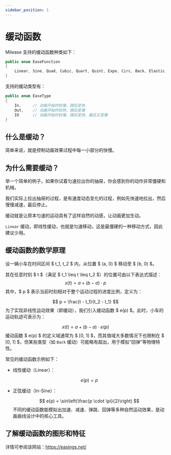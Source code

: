 ```yaml
---
sidebar_position: 1
---
```




# 缓动函数

Milease 支持的缓动函数种类如下：

```csharp title="EaseEnum.cs"
public enum EaseFunction
{
    Linear, Sine, Quad, Cubic, Quart, Quint, Expo, Circ, Back, Elastic, Bounce, Bezier
}
```

支持的缓动类型有：

```csharp title="EaseEnum.cs"
public enum EaseType
{
    In, 	// 动画开始时较慢，随后变快
    Out, 	// 动画开始时较快，随后变慢
    IO		// 动画开始时较慢，随后变快，最后又变慢
}
```

## 什么是缓动？

简单来说，就是控制动画效果过程中每一小部分的快慢。  

## 为什么需要缓动？  

举一个简单的例子，如果你试着匀速拉出你的抽屉，你会感到你的动作非常僵硬和机械。 

我们实际上拉出抽屉的过程，是有速度动态变化的过程，例如先快速地拉出，然后慢慢减速，最后停止。

缓动就是让原本匀速的运动具有了这样自然的动感，让动画更加生动。  

`Linear` 缓动，即线性缓动，也就是匀速移动，这是最僵硬的一种移动方式，因此建议少用。  

## 缓动函数的数学原理

设一辆小车在时间区间 $ t_1, t_2 $ 内，从位置 $ (a, 0) $ 移动至 $ (b, 0) $。

其在任意时刻 $ t $（满足 $ t_1 \leq t \leq t_2 $）的位置可由以下表达式描述：
$$
x(t) = a + (b - a) \cdot p
$$
其中，$ p $ 表示当前时刻相对于整个运动过程的进度比例，定义为：

$$
p = \frac{t - t_1}{t_2 - t_1}
$$
为了实现非线性运动效果（即缓动），我们引入缓动函数 $ e(p) $。此时，小车的运动轨迹可表示为：

$$
x(t) = a + (b - a) \cdot e(p)
$$
缓动函数 $ e(p) $ 的定义域通常为 $ [0, 1] $，而其值域大多数情况下也限制在 $ [0, 1] $，但某些类型（如 `Back` 缓动）可能略有超出，用于模拟“回弹”等物理特性。

常见的缓动函数示例如下：

- 线性缓动（Linear）：

  $$
  e(p) = p
  $$

- 正弦缓动（In-Sine）：

  $$
  e(p) = \sin\left(\frac{p \cdot \pi}{2}\right)
  $$
  不同的缓动函数能模拟出加速、减速、弹跳、回弹等多种自然运动效果，是动画曲线设计中的核心工具。

## 了解缓动函数的图形和特征

详情可参阅该网站：https://easings.net/
